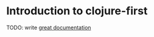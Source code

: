 # Introduction to clojure-first

TODO: write [great documentation](http://jacobian.org/writing/what-to-write/)
